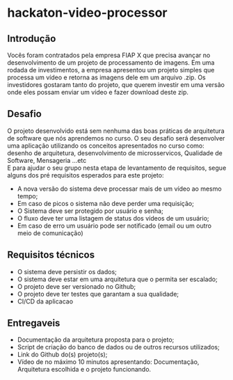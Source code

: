 # hackaton-video-processor

## Introdução
Vocês foram contratados pela empresa FIAP X que precisa avançar no desenvolvimento de um
projeto de processamento de imagens. Em uma rodada de investimentos, a empresa apresentou um
projeto simples que processa um vídeo e retorna as imagens dele em um arquivo .zip.
Os investidores gostaram tanto do projeto, que querem investir em uma versão onde eles possam
enviar um vídeo e fazer download deste zip.

## Desafio
O projeto desenvolvido está sem nenhuma das boas práticas de arquitetura de software que nós
aprendemos no curso.
O seu desafio será desenvolver uma aplicação utilizando os conceitos apresentados no curso como:
desenho de arquitetura, desenvolvimento de microsservicos, Qualidade de Software, Mensageria
…etc  
E para ajudar o seu grupo nesta etapa de levantamento de requisitos, segue alguns dos pré
requisitos esperados para este projeto:
- A nova versão do sistema deve processar mais de um vídeo ao mesmo tempo;
- Em caso de picos o sistema não deve perder uma requisição; 
- O Sistema deve ser protegido por usuário e senha; 
- O fluxo deve ter uma listagem de status dos vídeos de um usuário;
- Em caso de erro um usuário pode ser notificado (email ou um outro meio de comunicação)

## Requisitos técnicos
- O sistema deve persistir os dados;
- O sistema deve estar em uma arquitetura que o permita ser escalado;
- O projeto deve ser versionado no Github;
- O projeto deve ter testes que garantam a sua qualidade;
- CI/CD da aplicacao

## Entregaveis
- Documentação da arquitetura proposta para o projeto;
- Script de criação do banco de dados ou de outros recursos utilizados;
- Link do Github do(s) projeto(s);
- Vídeo de no máximo 10 minutos apresentando: Documentação, Arquitetura escolhida e o
projeto funcionando.